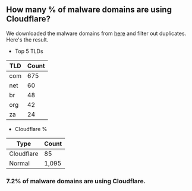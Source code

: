 ## How many % of malware domains are using Cloudflare?


We downloaded the malware domains from [here](https://urlhaus.abuse.ch) and filter out duplicates.
Here's the result.


[//]: # (start replacement)


- Top 5 TLDs

| TLD | Count |
| --- | --- |
| com | 675 |
| net | 60 |
| br | 48 |
| org | 42 |
| za | 24 |


- Cloudflare %

| Type | Count |
| --- | --- |
| Cloudflare | 85 |
| Normal | 1,095 |


### 7.2% of malware domains are using Cloudflare.